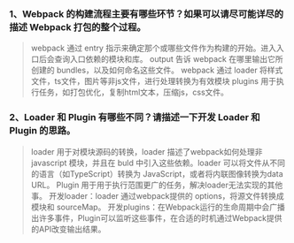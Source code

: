 ### 1、Webpack 的构建流程主要有哪些环节？如果可以请尽可能详尽的描述 Webpack 打包的整个过程。
> webpack 通过 entry 指示来确定那个或哪些文件作为构建的开始。进入入口后会查询入口依赖的模块和库。
> output 告诉 webpack 在哪里输出它所创建的 bundles，以及如何命名这些文件。
> webpack 通过 loader 将样式文件，ts文件，图片等非js文件，进行处理转换为有效模块
> plugins 用于执行任务，如打包优化，复制html文本，压缩js，css文件。

### 2、Loader 和 Plugin 有哪些不同？请描述一下开发 Loader 和 Plugin 的思路。
> loader 用于对模块源码的转换，loader 描述了webpack如何处理非 javascript 模块，并且在 buld 中引入这些依赖。loader 可以将文件从不同的语言（如TypeScript）转换为 JavaScript，或者将内联图像转换为data URL。
> Plugin 用于用于执行范围更广的任务，解决loader无法实现的其他事。
> 开发loader：loader 通过webpack提供的 options，将源文件转换成模块和 sourceMap。
> 开发plugins：在Webpack运行的生命周期中会广播出许多事件，Plugin可以监听这些事件，在合适的时机通过Webpack提供的API改变输出结果。